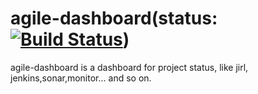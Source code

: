 agile-dashboard(status:[![Build Status](https://travis-ci.org/greengerong/agile-dashboard.png?branch=master)](https://travis-ci.org/greengerong/agile-dashboard))
===================
agile-dashboard is a dashboard for project status, like jirl, jenkins,sonar,monitor... and so on.
